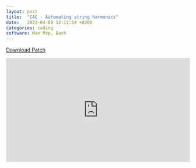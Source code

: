 ```yaml
---
layout: post
title:  "CAC - Automating string harmonics"
date:   2023-04-09 12:11:54 +0200
categories: coding
software: Max Msp, Bach
---
```


[Download Patch](https://drive.google.com/file/d/17tXMml-2bCmDX2qntxNqmWH4xYlXsIlJ/view?usp=sharing)

<style>
.video-holder {
  position: relative;
  width: 100%;
  height: 0;
  padding-bottom: 56.25%;
  overflow: hidden;
}
.video-holder iframe {
  position: absolute;
  top: 0;
  left: 0;
  width: 100%;
  height: 100%;
}
</style>
<div class="video-holder">
  <iframe width="560"
          height="315" 
          src="https://drive.google.com/file/d/102U19jBxMT8pfnt78PiqQ7d2eC5wldoU/preview" 
          frameborder="0" 
          allowfullscreen></iframe>
</div>
